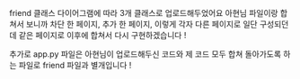 friend 클래스 다이어그램에 따라 3개 클래스로 업로드해두었어요
아현님 파일이랑 합쳐서 보니까 차단 한 페이지, 추가 한 페이지, 이렇게 각자 다른 페이지로 일단 구성되던데
같은 페이지로 이후에 합쳐서 다시 구현하겠습니다 !

추가로 app.py 파일은 아현님이 업로드해두신 코드와 제 코드 모두 합쳐 돌아가도록 하는 파일로 friend 파일과 별개입니다 !

